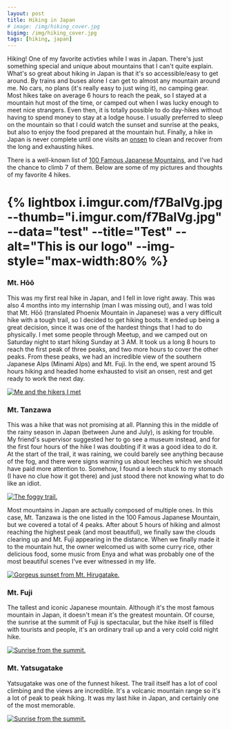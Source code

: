 ```yaml
---
layout: post
title: Hiking in Japan
# image: /img/hiking_cover.jpg
bigimg: /img/hiking_cover.jpg
tags: [hiking, japan]
---
```


Hiking! One of my favorite activties while I was in Japan. There's just something special and unique about mountains that I can't quite explain. What's so great about hiking in Japan is that it's so accessible/easy to get around. By trains and buses alone I can get to almost any mountain around me. No cars, no plans (it's really easy to just wing it), no camping gear. Most hikes take on average 6 hours to reach the peak, so I stayed at a mountain hut most of the time, or camped out when I was lucky enough to meet nice strangers. Even then, it is totally possible to do day-hikes without having to spend money to stay at a lodge house. I usually preferred to sleep on the mountain so that I could watch the sunset and sunrise at the peaks, but also to enjoy the food prepared at the mountain hut. Finally, a hike in Japan is never complete until one visits an [onsen][onsen] to clean and recover from the long and exhausting hikes.

There is a well-known list of [100 Famous Japanese Mountains][famous-mountains], and I've had the chance to climb 7 of them. Below are some of my pictures and thoughts of my favorite 4 hikes.

# {% lightbox i.imgur.com/f7BaIVg.jpg --thumb="i.imgur.com/f7BaIVg.jpg" --data="test" --title="Test" --alt="This is our logo" --img-style="max-width:80% %}

### Mt. Hōō

This was my first real hike in Japan, and I fell in love right away. This was also 4 months into my internship (man I was missing out), and I was told that Mt. Hōō (translated Phoenix Mountain in Japanese) was a very difficult hike with a tough trail, so I decided to get hiking boots. It ended up being a great decision, since it was one of the hardest things that I had to do physically. I met some people through Meetup, and we camped out on Saturday night to start hiking Sunday at 3 AM. It took us a long 8 hours to reach the first peak of three peaks, and two more hours to cover the other peaks. From these peaks, we had an incredible view of the southern Japanese Alps (Minami Alps) and Mt. Fuji. In the end, we spent around 15 hours hiking and headed home exhausted to visit an onsen, rest and get ready to work the next day.

<a href="//i.imgur.com/sTilJjl.jpg" data-lightbox="mt-hoo" data-title="Me and the hikers I met">
  <img src="//i.imgur.com/sTilJjl.jpg" title="Me and the hikers I met">
</a>
<a href="//i.imgur.com/f7BaIVg.jpg" data-lightbox="mt-hoo" data-title="Top of the mountain">
</a>
<a href="//i.imgur.com/nElni6u.jpg" data-lightbox="mt-hoo" data-title="Waterfall we saw on the way up">
</a>
<a href="//i.imgur.com/Tkx4xYJ.jpg" data-lightbox="mt-hoo" data-title="The first peak is the most impressive one">
</a>
<a href="//i.imgur.com/fFw3iAq.jpg" data-lightbox="mt-hoo" data-title="Statues that were carried to the top of the mountain">
</a>

### Mt. Tanzawa

This was a hike that was not promising at all. Planning this in the middle of the rainy season in Japan (between June and July), is asking for trouble. My friend's supervisor suggested her to go see a museum instead, and for the first four hours of the hike I was doubting if it was a good idea to do it. At the start of the trail, it was raining, we could barely see anything because of the fog, and there were signs warning us about leeches which we should have paid more attention to. Somehow, I found a leech stuck to my stomach (I have no clue how it got there) and just stood there not knowing what to do like an idiot.

<a href="//i.imgur.com/EoAEJ8G.jpg" data-lightbox="mt-tanzawa" data-title="The foggy trail.">
  <img src="//i.imgur.com/EoAEJ8G.jpg" title="The foggy trail.">
</a>

Most mountains in Japan are actually composed of multiple ones. In this case, Mt. Tanzawa is the one listed in the 100 Famous Japanese Mountain, but we covered a total of 4 peaks. After about 5 hours of hiking and almost reaching the highest peak (and most beautiful), we finally saw the clouds clearing up and Mt. Fuji appearing in the distance. When we finally made it to the mountain hut, the owner welcomed us with some curry rice, other delicious food, some music from Enya and what was probably one of the most beautiful scenes I've ever witnessed in my life.

<a href="//i.imgur.com/zIqynNx.jpg" data-lightbox="mt-tanzawa" data-title="Gorgeus sunset from Mt. Hirugatake">
  <img src="//i.imgur.com/zIqynNx.jpg" title="Gorgeus sunset from Mt. Hirugatake.">
</a>
<a href="//i.imgur.com/PYMnUq6.jpg" data-lightbox="mt-tanzawa" data-title="Gorgeus sunset from Mt. Hirugatake">
</a>
<a href="//i.imgur.com/Ie1QBF9.jpg" data-lightbox="mt-tanzawa" data-title="Gorgeus sunset from Mt. Hirugatake">
</a>
<a href="//i.imgur.com/rmlLEUV.jpg" data-lightbox="mt-tanzawa" data-title="Sunset from Mt. Hirugatake">
</a>
<a href="//i.imgur.com/ZaHH8Sg.jpg" data-lightbox="mt-tanzawa" data-title="Tanzawa Mountains valley.">
</a>


### Mt. Fuji

The tallest and iconic Japanese mountain. Although it's the most famous mountain in Japan, it doesn't mean it's the greatest mountain. Of course, the sunrise at the summit of Fuji is spectacular, but the hike itself is filled with tourists and people, it's an ordinary trail up and a very cold cold night hike.

<a href="//i.imgur.com/Pz5MzuS.jpg" data-lightbox="mt-fuji" data-title="Headlights from the night hikers trying to reach the summit">
</a>
<a href="//i.imgur.com/w9wH23Q.jpg" data-lightbox="mt-fuji" data-title="Sunrise from the summit.">
  <img src="//i.imgur.com/w9wH23Q.jpg" title="Sunrise from the summit.">
</a>
<a href="//i.imgur.com/cG59chd.jpg" data-lightbox="mt-fuji" data-title="The other side of the summit.">
</a>
<a href="//i.imgur.com/OtNsjyv.jpg" data-lightbox="mt-fuji" data-title="The entrance to the Gotemba trail to go back home.">
</a>
<a href="//i.imgur.com/W59L0nK.jpg" data-lightbox="mt-fuji" data-title="It's really packed up there.">
</a>
<a href="//i.imgur.com/6cMSoko.jpg" data-lightbox="mt-fuji" data-title="Going down the Gotemba trail">
</a>
<a href="//i.imgur.com/Z76tsaW.jpg" data-lightbox="mt-fuji" data-title="Dust trail from running down Gotemba">
</a>
<a href="//i.imgur.com/VQZKIfI.jpg" data-lightbox="mt-fuji" data-title="Mt. Fuji from the Gotemba trail">
</a>

### Mt. Yatsugatake

Yatsugatake was one of the funnest hikest. The trail itself has a lot of cool climbing and the views are incredible. It's a volcanic mountain range so it's a lot of peak to peak hiking. It was my last hike in Japan, and certainly one of the most memorable.

<a href="//i.imgur.com/yEVRAAB.jpg" data-lightbox="mt-yatsu" data-title="View of the mountain hut from Mt. Akadake.">
  <img src="//i.imgur.com/yEVRAAB.jpg" title="Sunrise from the summit.">
</a>
<a href="//i.imgur.com/5gNAvLd.jpg" data-lightbox="mt-yatsu" data-title="View of the clouds from Akadake">
</a>
<a href="//i.imgur.com/1Meh380.jpg" data-lightbox="mt-yatsu" data-title="The ridge towards Akadake">
</a>
<a href="//i.imgur.com/NBxjDkd.jpg" data-lightbox="mt-yatsu" data-title="Above the clouds">
</a>
<a href="//i.imgur.com/tc3W0NV.jpg" data-lightbox="mt-yatsu" data-title="Scary part of the hike">
</a>
<a href="//i.imgur.com/nu7ICLd.jpg" data-lightbox="mt-yatsu" data-title="Cliff on the way down">
</a>

[onsen]:       https://en.ikipedia.org/wiki/Onsen
[jekyll]:      http://jekyllrb.com
[jekyll-gh]:   https://github.com/jekyll/jekyll
[jekyll-help]: https://github.com/jekyll/jekyll-help
[highlight]:   https://highlightjs.org/
[lightbox]:    http://lokeshdhakar.com/projects/lightbox2/
[jekyll-archive]: https://github.com/jekyll/jekyll-archives
[famous-mountains]: https://en.wikipedia.org/wiki/100_Famous_Japanese_Mountains
